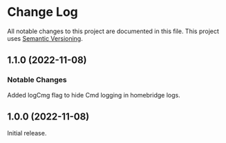 # Change Log

All notable changes to this project are documented in this file. This project uses [Semantic Versioning](https://semver.org/).


## 1.1.0 (2022-11-08)

### Notable Changes

Added logCmg flag to hide Cmd logging in homebridge logs.

## 1.0.0 (2022-11-08)

Initial release.
